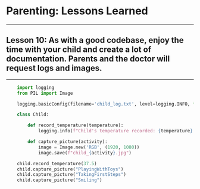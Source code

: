 # Parenting: Lessons Learned

---

## Lesson 10: As with a good codebase, enjoy the time with your child and create a lot of documentation. Parents and the doctor will request logs and images.

---

```python
    import logging
    from PIL import Image

    logging.basicConfig(filename='child_log.txt', level=logging.INFO, format='%(asctime)s: %(message)s')

    class Child:

        def record_temperature(temperature):
            logging.info(f"Child's temperature recorded: {temperature} °C")

        def capture_picture(activity):
            image = Image.new('RGB', (1920, 1080))
            image.save(f"child_{activity}.jpg")

    child.record_temperature(37.5)
    child.capture_picture("PlayingWithToys")
    child.capture_picture("TakingFirstSteps")
    child.capture_picture("Smiling")
```